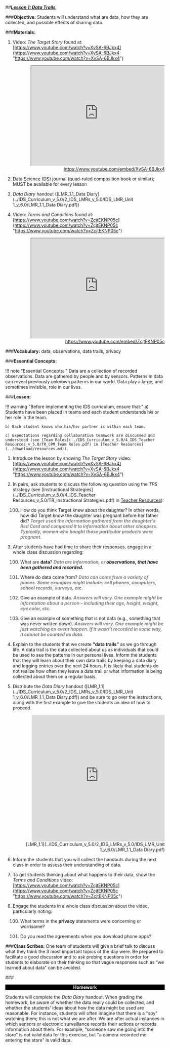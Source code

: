##***<u>Lesson 1: Data Trails</u>***

###**Objective:**
Students will understand what are data, how they are collected, and possible effects of sharing data.

###**Materials:**

1. Video: *The Target Story* found at:<br>
    [https://www.youtube.com/watch?v=XvSA-6BJkx4](https://www.youtube.com/watch?v=XvSA-6BJkx4 "https://www.youtube.com/watch?v=XvSA-6BJkx4")

    <div align="right"><iframe width="420" height="315"
    src="https://www.youtube.com/embed/XvSA-6BJkx4" allowfullscreen>
    </iframe><br><a href="https://www.youtube.com/embed/XvSA-6BJkx4">https://www.youtube.com/embed/XvSA-6BJkx4</a></div>

2. Data Science (DS) journal (quad-ruled composition book or similar); MUST be available for every
lesson

3. *Data Diary* handout ([LMR_1.1_Data Diary](../IDS_Curriculum_v_5.0/2_IDS_LMRs_v_5.0/IDS_LMR_Unit 1_v_6.0/LMR_1.1_Data Diary.pdf))

4. Video: *Terms and Conditions* found at:<br>
    [https://www.youtube.com/watch?v=ZcjtEKNP05c](https://www.youtube.com/watch?v=ZcjtEKNP05c "https://www.youtube.com/watch?v=ZcjtEKNP05c")

    <div align="right"><iframe width="420" height="315"
    src="https://www.youtube.com/embed/ZcjtEKNP05c" allowfullscreen>
    </iframe><br><a href="https://www.youtube.com/embed/ZcjtEKNP05c">https://www.youtube.com/embed/ZcjtEKNP05c</a></div>

###**Vocabulary:**
data, observations, data trails, privacy

###**Essential Concepts:**

!!! note "Essential Concepts: "
    Data are a collection of recorded observations. Data are gathered by people and
    by sensors. Patterns in data can reveal previously unknown patterns in our world. Data play a large, and
    sometimes invisible, role in our lives.

###**Lesson:**

!!! warning "Before implementing the IDS curriculum, ensure that:"
    a) Students have been placed in teams and each student understands his or
    her role in the team.

    b) Each student knows who his/her partner is within each team.

    c) Expectations regarding collaborative teamwork are discussed and
    understood (see [Team Roles](../IDS_Curriculum_v_5.0/4_IDS_Teacher Resources_v_5.0/TR_CPM_Team Roles.pdf) in [Teacher Resources](../download/resources.md)).


1. Introduce the lesson by showing *The Target Story* video:<br>
    [https://www.youtube.com/watch?v=XvSA-6BJkx4](https://www.youtube.com/watch?v=XvSA-6BJkx4 "https://www.youtube.com/watch?v=XvSA-6BJkx4")

2. In pairs, ask students to discuss the following question using the *TPS* strategy (see [Instructional
Strategies](../IDS_Curriculum_v_5.0/4_IDS_Teacher Resources_v_5.0/TR_Instructional Strategies.pdf) in [Teacher Resources](../download/resources.md)):

    100. How do you think Target knew about the daughter? In other words, how did Target know
    the daughter was pregnant before her father did? <span style="color:grey">***Target used the information
    gathered from the daughter’s Red Card and compared it to information about other
    shoppers. Typically, women who bought those particular products were pregnant.***</span>

3. After students have had time to share their responses, engage in a whole class discussion
regarding:

    100. What are **data**? <span style="color:grey">***Data are information, or ***</span> ***observations***<span style="color:grey">***, that have been gathered and 
    recorded.***</span>

    100. Where do data come from? <span style="color:grey">***Data can come from a variety of places. Some examples
    might include: cell phones, computers, school records, surveys, etc.***</span>

    100. Give an example of data. <span style="color:grey">***Answers will vary. One example might be information
    about a person – including their age, height, weight, eye color, etc.***</span>

    100. Give an example of something that is not data (e.g., something that was never written
    down). <span style="color:grey">***Answers will vary. One example might be just watching an event happen. If
    it wasn’t recorded in some way, it cannot be counted as data.***</span>

4. Explain to the students that we create **"data trails"** as we go through life. A data trail is the data
collected about us as individuals that could be used to see the patterns in our personal lives.
Inform the students that they will learn about their own data trails by keeping a data diary and
logging entries over the next 24 hours. It is likely that students do not realize how often they leave a data trail or what information is being collected about them on a regular basis.

5. Distribute the *Data Diary* handout ([LMR_1.1](../IDS_Curriculum_v_5.0/2_IDS_LMRs_v_5.0/IDS_LMR_Unit 1_v_6.0/LMR_1.1_Data Diary.pdf)) and be sure to go over the instructions, along with
the first example to give the students an idea of how to proceed.  

    <div align="right"><iframe src="https://docs.google.com/viewerng/viewer?url=https://curriculum.idsucla.org/IDS_Curriculum_v_5.0_preview/2_IDS_LMRs_v_5.0/IDS_LMR_Unit 1_v_6.0/LMR_1.1_Data Diary.pdf&embedded=true" style=" width:420px;height:400px;" frameborder="0"></iframe><br>[LMR_1.1](../IDS_Curriculum_v_5.0/2_IDS_LMRs_v_5.0/IDS_LMR_Unit 1_v_6.0/LMR_1.1_Data Diary.pdf)</div>  


6. Inform the students that you will collect the handouts during the next class in order to assess their
understanding of data.

7. To get students thinking about what happens to their data, show the *Terms and Conditions* video:<br>
    [https://www.youtube.com/watch?v=ZcjtEKNP05c](https://www.youtube.com/watch?v=ZcjtEKNP05c "https://www.youtube.com/watch?v=ZcjtEKNP05c")

8. Engage the students in a whole class discussion about the video, particularly noting:

    100. What terms in the **privacy** statements were concerning or worrisome?

    100. Do you read the agreements when you download phone apps?

###**Class Scribes:**
One team of students will give a brief talk to discuss what they think the 3 most important topics
of the day were. Be prepared to facilitate a good discussion and to ask probing questions in order
for students to elaborate on their thinking so that vague responses such as “we learned about
data” can be avoided.

###<p style="background: black; color: white; text-align: center;">**Homework**</p>
Students will complete the *Data Diary* handout. When grading the homework, be aware of
whether the data really could be collected, and whether the students' ideas about how the data
might be used are reasonable. For instance, students will often imagine that there is a "spy"
watching them; this is not what we are after. We are after actual instances in which sensors or
electronic surveillance records their actions or records information about them. For example,
"someone saw me going into the store" is not valid data for this exercise, but "a camera recorded
me entering the store" is valid data.
